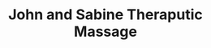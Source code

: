 ---
title: "John and Sabine Theraputic Massage"
url: /bozeman/john-and-sabine-theraputic-massage/
shop: Massage
---